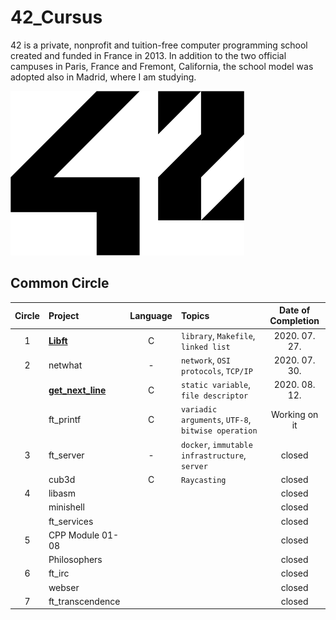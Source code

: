 # 42_Cursus
42 is a private, nonprofit and tuition-free computer programming school created and funded in France in 2013. In addition to the two official campuses in Paris, France and Fremont, California, the school model was adopted also in Madrid, where I am studying.

![42 Logo](./42Logo.png)

## Common Circle
| Circle | Project | Language | Topics | Date of Completion |
|:---:|:---|:---:|:---|:---:|
| 1 | [__Libft__](./1_libft) | C | `library`, `Makefile`, `linked list` | 2020. 07. 27. |
| 2 | netwhat | - | `network`, `OSI protocols`, `TCP/IP` | 2020. 07. 30. |
|   | [__get_next_line__](./2_get_next_line) | C | `static variable`, `file descriptor` | 2020. 08. 12. |
|   | ft_printf | C | `variadic arguments`, `UTF-8`, `bitwise operation` | Working on it |
| 3 | ft_server | - | `docker`, `immutable infrastructure`, `server` | closed |
|   | cub3d | C | `Raycasting` | closed |
| 4 | libasm |  |  | closed |
|   | minishell |  |  | closed |
|   | ft_services |  |  | closed |
| 5 | CPP Module 01-08 |  |  | closed |
|   | Philosophers |  |  | closed |
| 6 | ft_irc |  |  | closed |
|   | webser |  |  | closed |
| 7 | ft_transcendence |  |  | closed |
